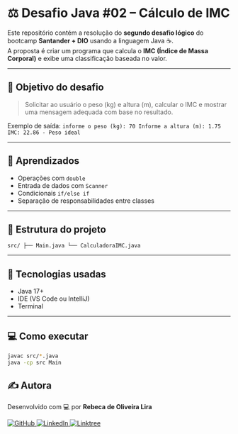 # ⚖️ Desafio Java #02 – Cálculo de IMC

Este repositório contém a resolução do **segundo desafio lógico** do bootcamp **Santander + DIO** usando a linguagem Java ☕.  
A proposta é criar um programa que calcula o **IMC (Índice de Massa Corporal)** e exibe uma classificação baseada no valor.

---

## 📌 Objetivo do desafio

> Solicitar ao usuário o peso (kg) e altura (m), calcular o IMC e mostrar uma mensagem adequada com base no resultado.

Exemplo de saída:
``
informe o peso (kg): 70
Informe a altura (m): 1.75
IMC: 22.86 - Peso ideal
``

---

## 🧠 Aprendizados

- Operações com `double`
- Entrada de dados com `Scanner`
- Condicionais `if/else if`
- Separação de responsabilidades entre classes

---

## 📁 Estrutura do projeto

``
src/
├── Main.java
└── CalculadoraIMC.java 
``


---

## 🚀 Tecnologias usadas

- Java 17+
- IDE (VS Code ou IntelliJ)
- Terminal

---

## 💻 Como executar

```bash
javac src/*.java
java -cp src Main
```

## ✍️ Autora

Desenvolvido com 💻 por **Rebeca de Oliveira Lira**

<div align="left">
  <a href="https://github.com/becaliraa" target="_blank">
    <img alt="GitHub" src="https://img.shields.io/badge/GitHub-000?style=for-the-badge&logo=github&logoColor=white"/>
  </a>
  <a href="https://www.linkedin.com/in/becalira/" target="_blank">
    <img alt="LinkedIn" src="https://img.shields.io/badge/LinkedIn-0077B5?style=for-the-badge&logo=linkedin&logoColor=white"/>
  </a>
  <a href="https://linktr.ee/devbeca" target="_blank">
    <img alt="Linktree" src="https://img.shields.io/badge/Linktree-39e09b?style=for-the-badge&logo=linktree&logoColor=white"/>
  </a>
</div>
